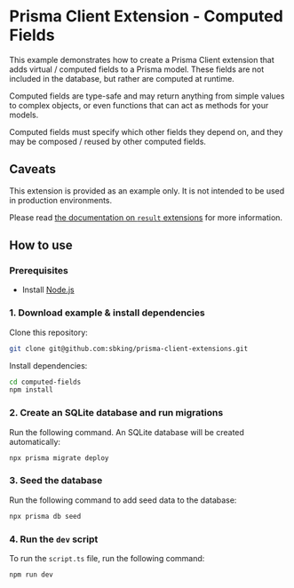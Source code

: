 # Prisma Client Extension - Computed Fields

This example demonstrates how to create a Prisma Client extension that adds virtual / computed fields to a Prisma model. These fields are not included in the database, but rather are computed at runtime.

Computed fields are type-safe and may return anything from simple values to complex objects, or even functions that can act as methods for your models.

Computed fields must specify which other fields they depend on, and they may be composed / reused by other computed fields.

## Caveats

This extension is provided as an example only. It is not intended to be used in production environments.

Please read [the documentation on `result` extensions](https://www.prisma.io/docs/concepts/components/prisma-client/client-extensions/result) for more information.

## How to use

### Prerequisites

- Install [Node.js](https://nodejs.org/en/download/)

### 1. Download example & install dependencies

Clone this repository:

```sh
git clone git@github.com:sbking/prisma-client-extensions.git
```

Install dependencies:

```sh
cd computed-fields
npm install
```

### 2. Create an SQLite database and run migrations

Run the following command. An SQLite database will be created automatically:

```sh
npx prisma migrate deploy
```

### 3. Seed the database

Run the following command to add seed data to the database:

```sh
npx prisma db seed
```

### 4. Run the `dev` script

To run the `script.ts` file, run the following command:

```sh
npm run dev
```
